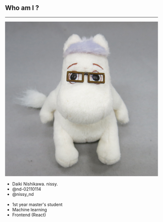 ## Who am I ?

<hr />

<div class="grid">
  <div class="column">
    <img src="../../../common/images/profile.jpg" alt="profile" class="profile-avatar">
    <div class="sns-list">
      <a href="https://nissy-nd.hatenablog.com/" target="_blank">
        <i class="fas fa-home fa-2x"></i>
      </a>
      <a href="https://twitter.com/nissy_nd" target="_blank">
        <i class="fab fa-twitter fa-2x"></i>
      </a>
      <a href="https://github.com/nd-02110114" target="_blank">
        <i class="fab fa-github fa-2x"></i>
      </a>
      <a href="https://www.facebook.com/nissy02110114" target="_blank">
        <i class="fab fa-facebook fa-2x"></i>
      </a>
    </div>
  </div>
  <div class="column"> 
    <ul>
      <li>Daiki Nishikawa. nissy.</li>
      <li><i class="fab fa-github"></i> @nd-02110114</li>
      <li><i class="fab fa-twitter"></i> @nissy_nd</li>
      <br />
      <li>1st year master's student</li>
      <li>Machine learning</li>
      <li>Frontend (React)</li>
    </ul>
    <br />
  </div>
</div>
